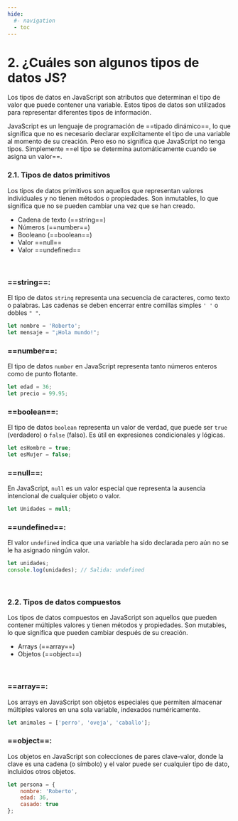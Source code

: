 ```yaml
---
hide:
  #- navigation
  - toc
---
```


# 2. ¿Cuáles son algunos tipos de datos JS?
Los tipos de datos en JavaScript son atributos que determinan el tipo de valor que puede contener una variable. Estos tipos de datos son utilizados para representar diferentes tipos de información.

JavaScript es un lenguaje de programación de ==tipado dinámico==, lo que significa que no es necesario declarar explícitamente el tipo de una variable al momento de su creación. Pero eso no significa que JavaScript no tenga tipos. Simplemente ==el tipo se determina automáticamente cuando se asigna un valor==.
<br>

### 2.1. Tipos de datos primitivos
Los tipos de datos primitivos son aquellos que representan valores individuales y no tienen métodos o propiedades. Son inmutables, lo que significa que no se pueden cambiar una vez que se han creado.

  - Cadena de texto (==string==)
  - Números (==number==)
  - Booleano (==boolean==)
  - Valor ==null==
  - Valor ==undefined==
<br>

### ==string==:
El tipo de datos `string` representa una secuencia de caracteres, como texto o palabras. Las cadenas se deben encerrar entre comillas simples `' '` o dobles `" "`.

```js
let nombre = 'Roberto';
let mensaje = "¡Hola mundo!";
```

### ==number==:
El tipo de datos `number` en JavaScript representa tanto números enteros como de punto flotante.

```js
let edad = 36;
let precio = 99.95;
```

### ==boolean==:
El tipo de datos `boolean` representa un valor de verdad, que puede ser `true` (verdadero) o `false` (falso). Es útil en expresiones condicionales y lógicas.

```js
let esHombre = true;
let esMujer = false;
```

### ==null==:
En JavaScript, `null` es un valor especial que representa la ausencia intencional de cualquier objeto o valor.

```js
let Unidades = null;
```

### ==undefined==:
El valor `undefined` indica que una variable ha sido declarada pero aún no se le ha asignado ningún valor.

```js
let unidades;
console.log(unidades); // Salida: undefined
```
<br>

### 2.2. Tipos de datos compuestos
Los tipos de datos compuestos en JavaScript son aquellos que pueden contener múltiples valores y tienen métodos y propiedades. Son mutables, lo que significa que pueden cambiar después de su creación.

  - Arrays (==array==)
  - Objetos (==object==)
<br>

### ==array==:
Los arrays en JavaScript son objetos especiales que permiten almacenar múltiples valores en una sola variable, indexados numéricamente.

```js
let animales = ['perro', 'oveja', 'caballo'];
```

### ==object==:
Los objetos en JavaScript son colecciones de pares clave-valor, donde la clave es una cadena (o símbolo) y el valor puede ser cualquier tipo de dato, incluidos otros objetos.

```js
let persona = {
    nombre: 'Roberto',
    edad: 36,
    casado: true
};
```
<br>
<br>
